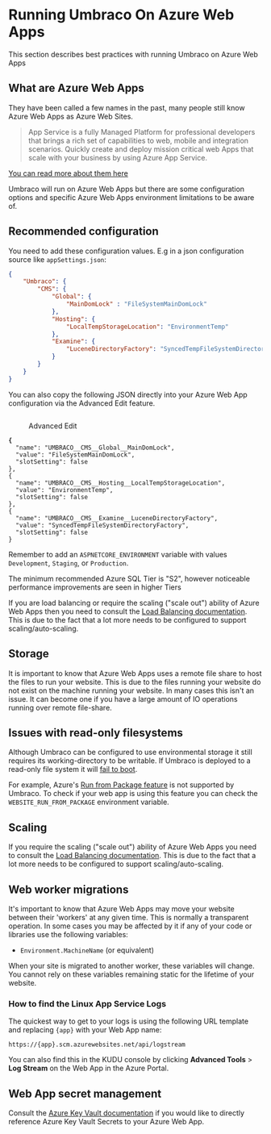 # Running Umbraco On Azure Web Apps

This section describes best practices with running Umbraco on Azure Web Apps

## What are Azure Web Apps

They have been called a few names in the past, many people still know Azure Web Apps as Azure Web Sites.

> App Service is a fully Managed Platform for professional developers that brings a rich set of capabilities to web, mobile and integration scenarios. Quickly create and deploy mission critical web Apps that scale with your business by using Azure App Service.

[You can read more about them here](https://learn.microsoft.com/en-us/azure/app-service/)

Umbraco will run on Azure Web Apps but there are some configuration options and specific Azure Web Apps environment limitations to be aware of.

## Recommended configuration

You need to add these configuration values. E.g in a json configuration source like `appSettings.json`:

```json
{
    "Umbraco": {
        "CMS": {
            "Global": {
                "MainDomLock" : "FileSystemMainDomLock"
            },
            "Hosting": {
                "LocalTempStorageLocation": "EnvironmentTemp"
            },
            "Examine": {
                "LuceneDirectoryFactory": "SyncedTempFileSystemDirectoryFactory"
            }
        }
    }
}
```

You can also copy the following JSON directly into your Azure Web App configuration via the Advanced Edit feature.

<figure><img src="https://github.com/umbraco/UmbracoDocs/assets/11179749/ae53a26b-c45a-4b71-932a-0682f3d264a8" alt=""><figcaption><p>Advanced Edit</p></figcaption></figure>

<pre class="language-json"><code class="lang-json"><strong>{
</strong>  "name": "UMBRACO__CMS__Global__MainDomLock",
  "value": "FileSystemMainDomLock",
  "slotSetting": false
},
{
  "name": "UMBRACO__CMS__Hosting__LocalTempStorageLocation",
  "value": "EnvironmentTemp",
  "slotSetting": false
},
{
  "name": "UMBRACO__CMS__Examine__LuceneDirectoryFactory",
  "value": "SyncedTempFileSystemDirectoryFactory",
  "slotSetting": false
}
</code></pre>

Remember to add an `ASPNETCORE_ENVIRONMENT` variable with values `Development`, `Staging`, or `Production`.

The minimum recommended Azure SQL Tier is "S2", however noticeable performance improvements are seen in higher Tiers

If you are load balancing or require the scaling ("scale out") ability of Azure Web Apps then you need to consult the [Load Balancing documentation](load-balancing/). This is due to the fact that a lot more needs to be configured to support scaling/auto-scaling.

## Storage

It is important to know that Azure Web Apps uses a remote file share to host the files to run your website. This is due to the files running your website do not exist on the machine running your website. In many cases this isn't an issue. It can become one if you have a large amount of IO operations running over remote file-share.

## Issues with read-only filesystems

Although Umbraco can be configured to use environmental storage it still requires its working-directory to be writable. If Umbraco is deployed to a read-only file system it will [fail to boot](https://github.com/umbraco/Umbraco-CMS/issues/12043).

For example, Azure's [Run from Package feature](https://docs.microsoft.com/en-us/azure/app-service/deploy-run-package) is not supported by Umbraco. To check if your web app is using this feature you can check the `WEBSITE_RUN_FROM_PACKAGE` environment variable.

## Scaling

If you require the scaling ("scale out") ability of Azure Web Apps you need to consult the [Load Balancing documentation](load-balancing/). This is due to the fact that a lot more needs to be configured to support scaling/auto-scaling.

## Web worker migrations

It's important to know that Azure Web Apps may move your website between their 'workers' at any given time. This is normally a transparent operation. In some cases you may be affected by it if any of your code or libraries use the following variables:

* `Environment.MachineName` (or equivalent)

When your site is migrated to another worker, these variables will change. You cannot rely on these variables remaining static for the lifetime of your website.

### How to find the Linux App Service Logs

The quickest way to get to your logs is using the following URL template and replacing `{app}` with your Web App name:

`https://{app}.scm.azurewebsites.net/api/logstream`

You can also find this in the KUDU console by clicking **Advanced Tools** > **Log Stream** on the Web App in the Azure Portal.

## Web App secret management

Consult the [Azure Key Vault documentation](../../../extending/key-vault.md) if you would like to directly reference Azure Key Vault Secrets to your Azure Web App.
